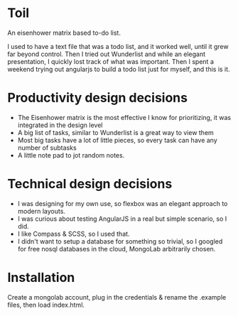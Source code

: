 # Toil
An eisenhower matrix based to-do list.

I used to have a text file that was a todo list, and it worked well, until it grew far beyond control.
Then I tried out Wunderlist and while an elegant presentation, I quickly lost track of what was important.
Then I spent a weekend trying out angularjs to build a todo list just for myself, and this is it.

# Productivity design decisions

* The Eisenhower matrix is the most effective I know for prioritizing, it was integrated in the design level
* A big list of tasks, similar to Wunderlist is a great way to view them
* Most big tasks have a lot of little pieces, so every task can have any number of subtasks
* A little note pad to jot random notes.

# Technical design decisions

* I was designing for my own use, so flexbox was an elegant approach to modern layouts.
* I was curious about testing AngularJS in a real but simple scenario, so I did.
* I like Compass & SCSS, so I used that.
* I didn't want to setup a database for something so trivial, so I googled for free nosql databases in the cloud, MongoLab arbitrarily chosen.


# Installation

Create a mongolab account, plug in the credentials & rename the .example files, then load index.html.